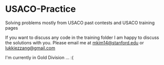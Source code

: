 # USACO-Practice
Solving problems mostly from USACO past contests and USACO training pages 
  

If you want to discuss any code in the training folder I am happy to discuss the solutions with you. 
Please email me at mkim14@stanford.edu or lukkiezzang@gmail.com 

I'm currently in Gold Division ... :( 
